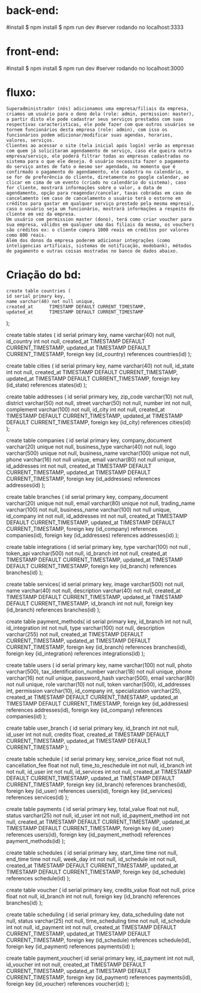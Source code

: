 # back-end:
#install
$ npm install
$ npm run dev
#server rodando no localhost:3333


# front-end:
#install
$ npm install
$ npm run dev
#server rodando no localhost:3000




# fluxo: 
    Superadministrador (nós) adicionamos uma empresa/filiais da empresa, criamos um usuário para o dono dela (role: admin, permission: master), a partir disto ele pode cadastrar seus serviços prestados com suas respectivas caracteristicas, ele pode fazer com que outros usuários se tornem funcionários desta empresa (role: admin), com isso os funcionários podem adicionar/modificar suas agendas, horarios, valores, serviços.
    Clientes ao acessar o site (tela inicial após login) verão as empresas com quem já solicitaram agendamento de serviço, caso ele queira outra empresa/serviço, ele poderá filtrar todas as empresas cadastradas no sistema para o que ele deseja. O usuário necessita fazer o pagamento do serviço antes de fato o mesmo ser agendado, no momento que é confirmado o pagamento do agendamento, ele cadastra no calendário, e se for de preferência do cliente, diretamente no google calendar, ao clicar em cima de um evento (criado no calendário do sistema), caso for cliente, mostrará informações sobre o valor, a data de agendamento, opção para reagendar/cancelar, taxas cobradas em caso de cancelamento (em caso de cancelamento o usuário terá o estorno em créditos para gastar em qualquer serviço prestado pela mesma empresa), caso o usuário seja um funcionário, mostrará informações a respeito do cliente em vez da empresa.
    Um usuário com permission master (dono), terá como criar voucher para sua empresa, válidos em qualquer uma das filiais da mesma, os vouchers são créditos ex: o cliente compra 1000 reais em créditos por valores como 800 reais.
    Além dos donos da empresa poderem adicionar integrações (como inteligencias artificais, sistemas de notificação, modobank), métodos de pagamento e outras coisas mostradas no banco de dados abaixo.

# Criação do bd:
    create table countries (
    id serial primary key,
    name varchar(40) not null unique,
    created_at      TIMESTAMP DEFAULT CURRENT_TIMESTAMP,
    updated_at      TIMESTAMP DEFAULT CURRENT_TIMESTAMP
);

create table states (
    id serial primary key,
    name varchar(40) not null,
    id_country int not null,
    created_at      TIMESTAMP DEFAULT CURRENT_TIMESTAMP,
    updated_at      TIMESTAMP DEFAULT CURRENT_TIMESTAMP,
    foreign key (id_country) references countries(id)
);

create table cities (
    id serial primary key,
    name varchar(40) not null,
    id_state int not null,
        created_at      TIMESTAMP DEFAULT CURRENT_TIMESTAMP,
    updated_at      TIMESTAMP DEFAULT CURRENT_TIMESTAMP,
    foreign key (id_state) references states(id)
);

create table addresses (
    id serial primary key,
    zip_code varchar(10) not null,
    district varchar(50) not null,
    street varchar(50) not null,
    number int not null,
    complement varchar(100) not null,
    id_city int not null,
        created_at      TIMESTAMP DEFAULT CURRENT_TIMESTAMP,
    updated_at      TIMESTAMP DEFAULT CURRENT_TIMESTAMP,
    foreign key (id_city) references cities(id)
);

create table companies (
    id serial primary key,
    company_document varchar(20) unique not null,
    business_type varchar(40) not null,
    logo varchar(500) unique not null,
    business_name varchar(100) unique not null,
    phone varchar(16) not null unique,
    email varchar(80) not null unique,
    id_addresses int not null,
        created_at      TIMESTAMP DEFAULT CURRENT_TIMESTAMP,
    updated_at      TIMESTAMP DEFAULT CURRENT_TIMESTAMP,
    foreign key (id_addresses) references addresses(id)
);

create table branches (
    id serial primary key,
    company_document varchar(20) unique not null,
    email varchar(80) unique not null,
    trading_name varchar(100) not null,
    business_name varchar(100) not null unique,
    id_company int not null,
    id_addresses int not null,
        created_at      TIMESTAMP DEFAULT CURRENT_TIMESTAMP,
    updated_at      TIMESTAMP DEFAULT CURRENT_TIMESTAMP,
    foreign key (id_company) references companies(id),
    foreign key (id_addresses) references addresses(id)
);

create table integrations (
    id serial primary key,
    type varchar(100) not null ,
    token_api varchar(500) not null,
    id_branch int not null,
        created_at      TIMESTAMP DEFAULT CURRENT_TIMESTAMP,
    updated_at      TIMESTAMP DEFAULT CURRENT_TIMESTAMP,
    foreign key (id_branch) references branches(id)
);

create table services(
    id serial primary key,
    image varchar(500) not null,
    name varchar(40) not null,
    description varchar(40) not null,
        created_at      TIMESTAMP DEFAULT CURRENT_TIMESTAMP,
    updated_at      TIMESTAMP DEFAULT CURRENT_TIMESTAMP,
    id_branch int not null,
    foreign key (id_branch) references branches(id)
);

create table payment_methods(
    id serial primary key,
    id_branch int not null,
    id_integration int not null,
    type varchar(100) not null,
    description varchar(255) not null,
        created_at      TIMESTAMP DEFAULT CURRENT_TIMESTAMP,
    updated_at      TIMESTAMP DEFAULT CURRENT_TIMESTAMP,
    foreign key (id_branch) references branches(id),
    foreign key (id_integration) references integrations(id)
);

create table users (
    id serial primary key,
    name varchar(100) not null,
    photo varchar(500),
    tax_identification_number varchar(18) not null unique,
    phone varchar(16) not null unique,
    password_hash varchar(500),
    email varchar(80) not null unique,
    role varchar(10) not null,
    token varchar(500),
    id_addresses int,
    permission varchar(10),
    id_company int,
    specialization varchar(25),
    created_at      TIMESTAMP DEFAULT CURRENT_TIMESTAMP,
    updated_at      TIMESTAMP DEFAULT CURRENT_TIMESTAMP,
    foreign key (id_addresses) references addresses(id),
    foreign key (id_company) references companies(id)
);

create table user_branch (
    id serial primary key,
    id_branch int not null,
    id_user int not null,
    credits float,
        created_at      TIMESTAMP DEFAULT CURRENT_TIMESTAMP,
    updated_at      TIMESTAMP DEFAULT CURRENT_TIMESTAMP
);

create table schedule (
    id serial primary key,
    service_price float not null,
    cancellation_fee float not null,
    time_to_reschedule int not null,
    id_branch int not null,
    id_user int not null,
    id_services int not null,
        created_at      TIMESTAMP DEFAULT CURRENT_TIMESTAMP,
    updated_at      TIMESTAMP DEFAULT CURRENT_TIMESTAMP,
    foreign key (id_branch) references branches(id),
    foreign key (id_user) references users(id),
    foreign key (id_services) references services(id)
);

create table payments (
    id serial primary key,
    total_value float not null,
    status varchar(25) not null,
    id_user int not null,
    id_payment_method int not null,
        created_at      TIMESTAMP DEFAULT CURRENT_TIMESTAMP,
    updated_at      TIMESTAMP DEFAULT CURRENT_TIMESTAMP,
    foreign key (id_user) references users(id),
    foreign key (id_payment_method) references payment_methods(id)
);

create table schedules (
    id serial primary key,
    start_time time not null,
    end_time time not null,
    week_day int not null,
    id_schedule int not null,
        created_at      TIMESTAMP DEFAULT CURRENT_TIMESTAMP,
    updated_at      TIMESTAMP DEFAULT CURRENT_TIMESTAMP,
    foreign key (id_schedule) references schedule(id)
);

create table voucher (
    id serial primary key,
    credits_value float not null,
    price float not null,
    id_branch int not null,
    foreign key (id_branch) references branches(id)
);

create table scheduling (
    id serial primary key,
    data_scheduling date not null,
    status varchar(25) not null,
    time_scheduling time not null,
    id_schedule int not null,
    id_payment int not null,
        created_at      TIMESTAMP DEFAULT CURRENT_TIMESTAMP,
    updated_at      TIMESTAMP DEFAULT CURRENT_TIMESTAMP,
    foreign key (id_schedule) references schedule(id),
    foreign key (id_payment) references payments(id)
);

create table payment_voucher(
    id serial primary key,
    id_payment int not null,
    id_voucher int not null,
        created_at      TIMESTAMP DEFAULT CURRENT_TIMESTAMP,
    updated_at      TIMESTAMP DEFAULT CURRENT_TIMESTAMP,
    foreign key (id_payment) references payments(id),
    foreign key (id_voucher) references voucher(id)
);

